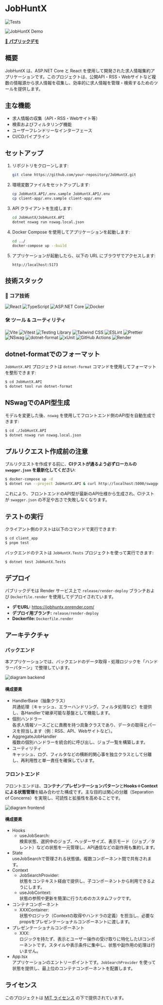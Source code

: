 # JobHuntX

![Tests](https://github.com/ryotaro-tanaka/JobHuntX/actions/workflows/ci.yml/badge.svg)

![JobHuntX Demo](docs/demo.gif)

[🚀 **パブリックデモ**](https://jobhuntx.onrender.com/)

## 概要
JobHuntX は、ASP.NET Core と React を使用して開発された求人情報集約アプリケーションです。このプロジェクトは、公開API・RSS・Webサイトなど複数の情報源から求人情報を収集し、効率的に求人情報を管理・検索するためのツールを提供します。

## 主な機能
- 求人情報の収集（API・RSS・Webサイト等）
- 検索およびフィルタリング機能
- ユーザーフレンドリーなインターフェース
- CI/CDパイプライン

## セットアップ
1. リポジトリをクローンします:
    ```bash
    git clone https://github.com/your-repository/JobHuntX.git
    ```
1. 環境変数ファイルをセットアップします:
    ```bash
    cp JobHuntX.API/.env.sample JobHuntX.API/.env
    cp client-app/.env.sample client-app/.env
    ```
1. API クライアントを生成します:
    ```bash
    cd JobHuntX/JobHuntX.API
    dotnet nswag run nswag.local.json
    ```
1. Docker Compose を使用してアプリケーションを起動します:
    ```bash
    cd ../
    docker-compose up --build
    ```
1. アプリケーションが起動したら、以下の URL にブラウザでアクセスします:
    ```
    http://localhost:5173
    ```

## 技術スタック

### 🧱 コア技術

![React](https://img.shields.io/badge/React--blue?logo=react&logoColor=white)
![TypeScript](https://img.shields.io/badge/TypeScript--blue?logo=typescript&logoColor=white)
![ASP.NET Core](https://img.shields.io/badge/ASP.NET%20Core--blue?logo=dotnet&logoColor=white)
![Docker](https://img.shields.io/badge/Docker--blue?logo=docker&logoColor=white)

### 🛠️ ツール & ユーティリティ

![Vite](https://img.shields.io/badge/Vite--blue?logo=vite&logoColor=white)
![Vitest](https://img.shields.io/badge/Vitest--blue?logo=vitest&logoColor=white)
![Testing Library](https://img.shields.io/badge/Testing%20Library--blue?logo=testinglibrary&logoColor=white)
![Tailwind CSS](https://img.shields.io/badge/Tailwind%20CSS--blue?logo=tailwindcss&logoColor=white)
![ESLint](https://img.shields.io/badge/ESLint--blue?logo=eslint&logoColor=white)
![Prettier](https://img.shields.io/badge/Prettier--blue?logo=prettier&logoColor=white)
![NSwag](https://img.shields.io/badge/NSwag--blue?logo=openapiinitiative&logoColor=white)
![dotnet-format](https://img.shields.io/badge/dotnet%20format--blue?logo=dotnet&logoColor=white)
![xUnit](https://img.shields.io/badge/xUnit--blue?logo=.net&logoColor=white)
![GitHub Actions](https://img.shields.io/badge/GitHub%20Actions--blue?logo=githubactions&logoColor=white)
![Render](https://img.shields.io/badge/Render--blue?logo=render&logoColor=white)

## dotnet-formatでのフォーマット

`JobHuntX.API` プロジェクトは `dotnet-format` コマンドを使用してフォーマットを整形できます:

```bash
$ cd JobHuntX.API
$ dotnet tool run dotnet-format
```

## NSwagでのAPI型生成

モデルを変更した後、`nswag` を使用してフロントエンド側のAPI型を自動生成できます:

```bash
$ cd ./JobHuntX.API
$ dotnet nswag run nswag.local.json
```

## プルリクエスト作成前の注意

プルリクエストを作成する前に、**CIテストが通るよう必ずローカルの `swagger.json` を最新化してください**:

```bash
$ docker-compose up -d
$ dotnet run --project JobHuntX.API & curl http://localhost:5000/swagger/v1/swagger.json > JobHuntX.API/swagger.json
```

これにより、フロントエンドのAPI型が最新のAPI仕様から生成され、CIテストが `swagger.json` の不足や古さで失敗しなくなります。

## テストの実行

クライアント側のテストは以下のコマンドで実行できます:

```bash
$ cd client_app
$ pnpm test
```

バックエンドのテストは `JobHuntX.Tests` プロジェクトを使って実行できます:

```bash
$ dotnet test JobHuntX.Tests
```

## デプロイ

パブリックデモは Render サービス上で `release/render-deploy` ブランチおよび `Dockerfile.render` を使用してデプロイされています。

- **デモURL:** https://jobhuntx.onrender.com/
- **デプロイ用ブランチ:** `release/render-deploy`
- **Dockerfile:** `Dockerfile.render`

## アーキテクチャ

### **バックエンド**

本アプリケーションでは、バックエンドのデータ取得・処理ロジックを「ハンドラーパターン」で整理しています。

![diagram backend](docs/diagram-backend.png)

#### 構成要素

* HandlerBase（抽象クラス）  
    共通処理（キャッシュ、エラーハンドリング、フィルタ処理など）を提供し、各Handlerで継承可能な基盤として機能します。
* 個別ハンドラー  
    各求人情報ソースごとに責務を持つ具象クラスであり、データの取得とパースを担当します（例：RSS、API、Webサイトなど）。
* AggregateJobHandler  
    複数の個別ハンドラーを統合的に呼び出し、ジョブ一覧を構築します。
* ユーティリティ  
    キャッシュ、ログ、フィルタなどの横断的関心事を独立クラスとして分離し、再利用性と単一責任を確保しています。

### **フロントエンド**

フロントエンドは、**コンテナ／プレゼンテーションパターン**と**Hooks＋Contextによる状態管理**を組み合わせた構成です。主な目的は関心の分離（Separation of Concerns）を実現し、可読性と拡張性を高めることです。

![diagram frontend](docs/diagram-frontend.png)

#### 構成要素

* Hooks  
    * useJobSearch:  
    検索状態、選択中のジョブ、ヘッダーサイズ、表示モード（ジョブ／タレント）などの状態を一元管理し、API通信などの副作用も集約します。
* State  
    useJobSearchで管理される状態値。複数コンポーネント間で共有されます。
* Context  
    * JobSearchProvider:  
    状態をコンテキスト経由で提供し、子コンポーネントから利用できるようにします。
    * useJobContext:  
    状態の参照や更新を簡潔に行うためのカスタムフックです。
* コンテナコンポーネント  
    * XXXContainer:  
    状態やロジック（Contextの取得やハンドラの定義）を担当し、必要なpropsをプレゼンテーショナルコンポーネントに渡します。
* プレゼンテーショナルコンポーネント  
    * XXX:  
    ロジックを持たず、表示とユーザー操作の受け取りに特化したUIコンポーネントです。スタイルや表示条件に集中し、状態や副作用の処理は行いません。
* App.tsx  
    アプリケーションのエントリーポイントです。```JobSearchProvider``` を使って状態を提供し、最上位のコンテナコンポーネントを配置します。

## ライセンス
このプロジェクトは [MIT ライセンス](./LICENSE) の下で提供されています。
